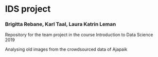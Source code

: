 # IDS project
### Brigitta Rebane, Karl Taal, Laura Katrin Leman

Repository for the team project in the course Introduction to Data Science 2019

Analysing old images from the crowdsourced data of Ajapaik
